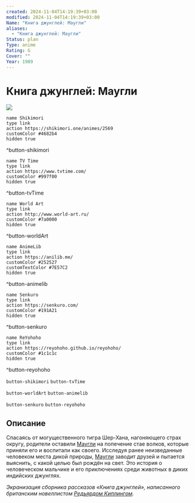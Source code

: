 ```yaml
---
created: 2024-11-04T14:19:39+03:00
modified: 2024-11-04T14:19:39+03:00
Name: "Книга джунглей: Маугли"
aliases:
  - "Книга джунглей: Маугли"
Status: plan
Type: anime
Rating: G
Cover: ""
Year: 1989
---
```


# Книга джунглей: Маугли

![](https://nyaa.shikimori.one/uploads/poster/animes/2569/168113aee71d23ce762202bc5515877a.jpeg)

```button
name Shikimori
type link
action https://shikimori.one/animes/2569
customColor #4682b4
hidden true
```
^button-shikimori

```button
name TV Time
type link
action https://www.tvtime.com/
customColor #997f00
hidden true
```
^button-tvTime

```button
name World Art
type link
action http://www.world-art.ru/
customColor #7a0000
hidden true
```
^button-worldArt

```button
name AnimeLib
type link
action https://anilib.me/
customColor #252527
customTextColor #7E57C2
hidden true
```
^button-animelib

```button
name Senkuro
type link
action https://senkuro.com/
customColor #191A21
hidden true
```
^button-senkuro

```button
name ReYohoho
type link
action https://reyohoho.github.io/reyohoho/
customColor #1c1c1c
hidden true
```
^button-reyohoho

`button-shikimori` `button-tvTime`

`button-worldArt` `button-animelib`

`button-senkuro` `button-reyohoho`

## Описание

Спасаясь от могущественного тигра Шер-Хана, нагоняющего страх округу, родители оставили [Маугли](https://shikimori.one/characters/51297-mowgli) на попечение стае волков, которые приняли его и воспитали как своего. Исследуя ранее неизведанные человеком места дикой природы, [Маугли](https://shikimori.one/characters/51297-mowgli) заводит друзей и пытается выяснить, с какой целью был рождён на свет. Это история о человеческом мальчике и его приключениях среди животных в диких индийских джунглях.

<em>Экранизация сборника рассказов «Книга джунглей», написанного британским новеллистом [Редьярдом Киплингом](https://shikimori.one/people/24715-rudyard-kipling).</em>
